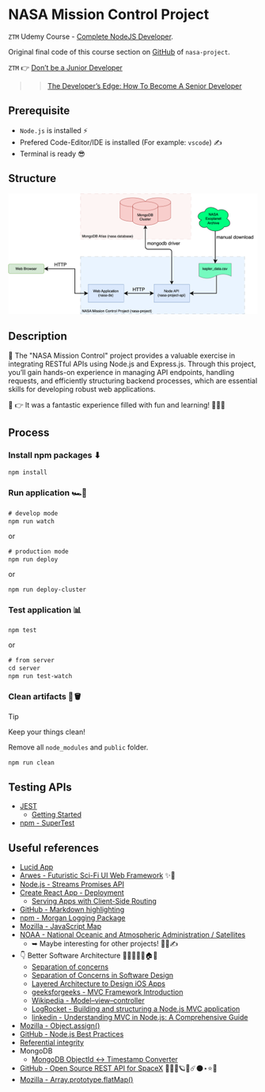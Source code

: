 # NASA Mission Control Project

`ZTM` Udemy Course - [Complete NodeJS Developer](https://www.udemy.com/course/complete-nodejs-developer-zero-to-mastery).

Original final code of this course section on [GitHub](https://github.com/odziem/nasa-project) of `nasa-project`.

`ZTM` 👉 [Don’t be a Junior Developer](https://zerotomastery.io/blog/dont-be-a-junior-developer-the-roadmap)
>> [The Developer’s Edge: How To Become A Senior Developer](https://zerotomastery.io/blog/developers-edge-how-to-become-a-senior-developer/)

## Prerequisite

<!-- -->
- `Node.js` is installed ⚡
- Prefered Code-Editor/IDE is installed (For example: `vscode`) ✍
- Terminal is ready 😎 

## Structure

<!-- ![Alt text](./docs/images/Project+Architectural+Diagram.drawio.svg) -->
<img src="./docs/images/Project+Architectural+Diagram.drawio.svg">

## Description

<!-- Exercises for NASA Project. -->
📌 The "NASA Mission Control" project provides a valuable exercise in integrating RESTful APIs using Node.js and Express.js. Through this project, you’ll gain hands-on experience in managing API endpoints, handling requests, and efficiently structuring backend processes, which are essential skills for developing robust web applications.

🚀 👉 It was a fantastic experience filled with fun and learning! 🎉💥🙌

## Process

### Install npm packages ⬇

```shell
npm install
```

### Run application 🏎️💨
<!-- 
> [!CAUTION]
> Currently only optimized for deployment! -->

```shell
# develop mode
npm run watch
```

or

```shell
# production mode
npm run deploy
```

or

```shell
npm run deploy-cluster
```

### Test application 📊

```shell
npm test
```

or

```shell
# from server
cd server
npm run test-watch 
```

### Clean artifacts 🧹🪣

> [!TIP]
> Keep your things clean!

Remove all `node_modules` and `public` folder.

```shell
npm run clean
```

## Testing APIs

- [JEST](https://jestjs.io/)
  - [Getting Started](https://jestjs.io/docs/getting-started)
- [npm - SuperTest](https://www.npmjs.com/package/supertest)

## Useful references

<!-- 
- []()
 -->
- [Lucid App](https://www.lucidchart.com/pages/?)
- [Arwes - Futuristic Sci-Fi UI Web Framework](https://arwes.dev/) ✨🚀
- [Node.js - Streams Promises API](https://nodejs.org/api/stream.html#stream_streams_promises_api)
- [Create React App - Deployment](https://create-react-app.dev/docs/deployment/)
  - [Serving Apps with Client-Side Routing](https://create-react-app.dev/docs/deployment/#serving-apps-with-client-side-routing)
- [GitHub - Markdown highlighting](https://github.com/orgs/community/discussions/16925)
- [npm - Morgan Logging Package](https://www.npmjs.com/package/morgan)
- [Mozilla - JavaScript Map](https://developer.mozilla.org/en-US/docs/Web/JavaScript/Reference/Global_Objects/Map)
- [NOAA - National Oceanic and Atmospheric Administration / Satellites](https://www.noaa.gov/satellites)
  - ➥ Maybe interesting for other projects! 🤔💡✍
- 👇 Better Software Architecture 📐👷🏻‍♀️🏰🏠🕌
  - [Separation of concerns](https://en.wikipedia.org/wiki/Separation_of_concerns)
  - [Separation of Concerns in Software Design](https://nalexn.github.io/separation-of-concerns/)
  - [Layered Architecture to Design iOS Apps](https://www.vadimbulavin.com/layered-architecture-ios/)
  - [geeksforgeeks - MVC Framework Introduction](https://www.geeksforgeeks.org/mvc-framework-introduction/)
  - [Wikipedia - Model–view–controller](https://en.wikipedia.org/wiki/Model%E2%80%93view%E2%80%93controller)
  - [LogRocket - Building and structuring a Node.js MVC application](https://blog.logrocket.com/building-structuring-node-js-mvc-application/)
  - [linkedin - Understanding MVC in Node.js: A Comprehensive Guide](https://www.linkedin.com/pulse/understanding-mvc-nodejs-comprehensive-guide-vishwas-acharya-xpxgf/)
- [Mozilla - Object.assign()](https://developer.mozilla.org/en-US/docs/Web/JavaScript/Reference/Global_Objects/Object/assign)
- [GitHub - Node.js Best Practices](https://github.com/goldbergyoni/nodebestpractices)
- [Referential integrity
](https://en.wikipedia.org/wiki/Referential_integrity)
- MongoDB
  - [MongoDB ObjectId ↔ Timestamp Converter](https://steveridout.com/mongo-object-time/)
- [GitHub - Open Source REST API for SpaceX](https://github.com/buzzcosm/ztm-course-projects-nodejs-nasa-project) 🚀🚀🚀🪐🌌☄️🌑⋆⭐💫
- [Mozilla - Array.prototype.flatMap()](https://developer.mozilla.org/en-US/docs/Web/JavaScript/Reference/Global_Objects/Array/flatMap)